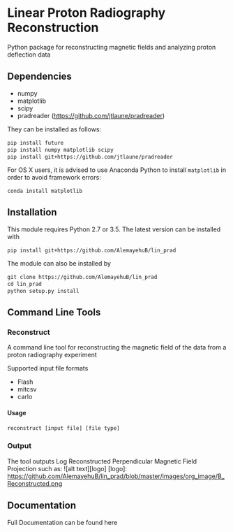 # Linear Proton Radiography Reconstruction

Python package for reconstructing magnetic fields and analyzing proton deflection
data

## Dependencies

* numpy
* matplotlib
* scipy
* pradreader (https://github.com/jtlaune/pradreader)


They can be installed as follows:

```shell
pip install future
pip install numpy matplotlib scipy
pip install git+https://github.com/jtlaune/pradreader
```
For OS X users, it is advised to use Anaconda Python to install `matplotlib` in order to avoid framework errors:

```shell
conda install matplotlib
```


## Installation

This module requires Python 2.7 or 3.5. The latest version can be installed with

```shell
pip install git+https://github.com/AlemayehuB/lin_prad
```

The module can also be installed by

```shell
git clone https://github.com/AlemayehuB/lin_prad
cd lin_prad
python setup.py install
```
## Command Line Tools
### Reconstruct

A command line tool for reconstructing the magnetic field of the data from a proton radiography experiment

Supported input file formats
* Flash
* mitcsv
* carlo

#### Usage

```shell
reconstruct [input file] [file type]
```
### Output

The tool outputs Log Reconstructed Perpendicular Magnetic Field Projection such as:
![alt text][logo]
[logo]: https://github.com/AlemayehuB/lin_prad/blob/master/images/org_image/B_Reconstructed.png

## Documentation

Full Documentation can be found here
